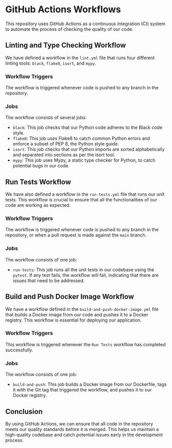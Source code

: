 # GitHub Actions Workflows
This repository uses GitHub Actions as a continuous integration (CI) system to automate the process of checking the quality of our code.

## Linting and Type Checking Workflow
We have defined a workflow in the `lint.yml` file that runs four different linting tools: `black`, `flake8`, `isort`, and `mypy`.

### Workflow Triggers
The workflow is triggered whenever code is pushed to any branch in the repository.

### Jobs
The workflow consists of several jobs:

- `black`: This job checks that our Python code adheres to the Black code style.
- `flake8`: This job uses Flake8 to catch common Python errors and enforce a subset of PEP 8, the Python style guide.
- `isort`: This job checks that our Python imports are sorted alphabetically and separated into sections as per the isort tool.
- `mypy`: This job uses Mypy, a static type checker for Python, to catch potential bugs in our code.

## Run Tests Workflow

We have also defined a workflow in the `run-tests.yml` file that runs our unit tests. This workflow is crucial to ensure that all the functionalities of our code are working as expected.

### Workflow Triggers

The workflow is triggered whenever code is pushed to any branch in the repository, or when a pull request is made against the `main` branch.

### Jobs

The workflow consists of one job:

- `run-tests`: This job runs all the unit tests in our codebase using the  `pytest`. If any test fails, the workflow will fail, indicating that there are issues that need to be addressed.

## Build and Push Docker Image Workflow

We have a workflow defined in the `build-and-push-docker-image.yml` file that builds a Docker image from our code and pushes it to a Docker registry. This workflow is essential for deploying our application.

### Workflow Triggers

This workflow is triggered whenever the `Run Tests` workflow has completed successfully. 

### Jobs

The workflow consists of one job:

- `build-and-push`: This job builds a Docker image from our Dockerfile, tags it with the Git tag that triggered the workflow, and pushes it to our Docker registry.

## Conclusion
By using GitHub Actions, we can ensure that all code in the repository meets our quality standards before it is merged. This helps us maintain a high-quality codebase and catch potential issues early in the development process.